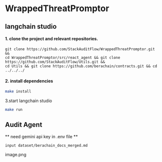 # WrappedThreatPromptor

## langchain studio

#### 1. clone the project and relevant repositories.
```bashå
git clone https://github.com/StackAuditFlow/WrappedThreatPromptor.git &&
cd WrappedThreatPromptor/src/react_agent && git clone https://github.com/StackAuditFlow/Utils.git &&
cd Utils && git clone https://github.com/berachain/contracts.git && cd ../../../
```

#### 2. install dependencies  
```bash
make install
```

3.start langchain studio  
```bash
make run
```

## Audit Agent
** need gemini api key in .env file **
```bash
input dataset/berachain_docs_merged.md
```

image.png